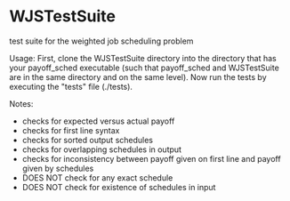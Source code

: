# WJSTestSuite
test suite for the weighted job scheduling problem


Usage:
First, clone the WJSTestSuite directory into the directory that has your payoff_sched executable (such that payoff_sched and WJSTestSuite are in the same directory and on the same level).
Now run the tests by executing the "tests" file (./tests).


Notes:
- checks for expected versus actual payoff
- checks for first line syntax
- checks for sorted output schedules
- checks for overlapping schedules in output
- checks for inconsistency between payoff given on first line and payoff given by schedules
- DOES NOT check for any exact schedule
- DOES NOT check for existence of schedules in input
